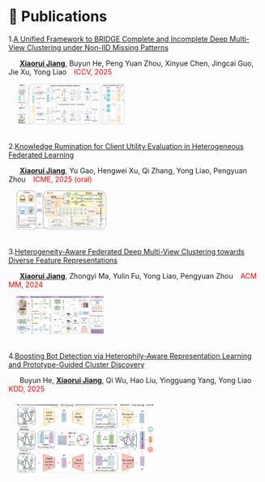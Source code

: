 # 📝 Publications

1.[A Unified Framework to BRIDGE Complete and Incomplete Deep Multi-View Clustering under Non-IID Missing Patterns]()

    **<u>Xiaorui Jiang</u>**, Buyun He, Peng Yuan Zhou,  Xinyue Chen, Jingcai Guo, Jie Xu, Yong Liao    <font color="red">ICCV, 2025</font>
 
<div style="margin-left: 3%;"><img src="/images/BRIDGE-framework.png" style="zoom: 21%;"></div>
<br>


2.[Knowledge Rumination for Client Utility Evaluation in Heterogeneous Federated Learning](https://arxiv.org/pdf/2312.10425.pdf)

    **<u>Xiaorui Jiang</u>**, Yu Gao, Hengwei Xu,  Qi Zhang, Yong Liao, Pengyuan Zhou   <font color="red">ICME, 2025 (oral)</font>
 
<div style="margin-left: 3%;"><img src="/images/FedHist-framework.png" style="zoom: 17.5%;"></div>
<br>


3.[Heterogeneity-Aware Federated Deep Multi-View Clustering towards Diverse Feature Representations](https://dl.acm.org/doi/10.1145/3664647.3681302#)

    **<u>Xiaorui Jiang</u>**, Zhongyi Ma, Yulin Fu, Yong Liao, Pengyuan Zhou   <font color="red">ACM MM, 2024</font>
 
<div style="margin-left: 3%;"><img src="/images/HFMVC-framework.png" style="zoom: 17%;"></div>
<br>

4.[Boosting Bot Detection via Heterophily-Aware Representation Learning and Prototype-Guided Cluster Discovery](https://arxiv.org/pdf/2506.00989)

    Buyun He, **<u>Xiaorui Jiang</u>**, Qi Wu, Hao Liu, Yingguang Yang, Yong Liao   <font color="red">KDD, 2025</font>
 

<div style="margin-left: 3%;"><img src="/images/kdd25.png" style="zoom: 27%;"></div>
